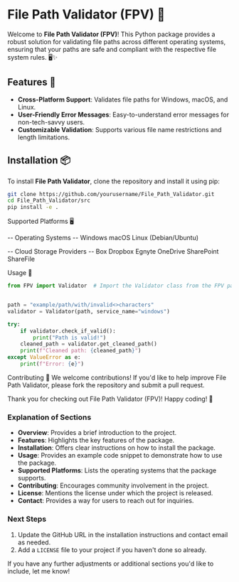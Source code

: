 # File Path Validator (FPV) 🚀

Welcome to **File Path Validator (FPV)**! This Python package provides a robust solution for validating file paths across different operating systems, ensuring that your paths are safe and compliant with the respective file system rules. 🖥️✨

## Features 🌟
- **Cross-Platform Support**: Validates file paths for Windows, macOS, and Linux.
- **User-Friendly Error Messages**: Easy-to-understand error messages for non-tech-savvy users.
- **Customizable Validation**: Supports various file name restrictions and length limitations.

## Installation 📦

To install **File Path Validator**, clone the repository and install it using pip:

```bash
git clone https://github.com/yourusername/File_Path_Validator.git
cd File_Path_Validator/src
pip install -e .
```

Supported Platforms 🖥️

-- Operating Systems --
Windows
macOS
Linux (Debian/Ubuntu)

-- Cloud Storage Providers --
Box
Dropbox
Egnyte
OneDrive
SharePoint
ShareFile

Usage 📖

```python
from FPV import Validator  # Import the Validator class from the FPV package


path = "example/path/with/invalid<>characters"
validator = Validator(path, service_name="windows")

try:
    if validator.check_if_valid():
        print("Path is valid!")
    cleaned_path = validator.get_cleaned_path()
    print(f"Cleaned path: {cleaned_path}")
except ValueError as e:
    print(f"Error: {e}")
```

Contributing 🤝
We welcome contributions! If you'd like to help improve File Path Validator, please fork the repository and submit a pull request.

Thank you for checking out File Path Validator (FPV)! Happy coding! 🎉

### Explanation of Sections
- **Overview**: Provides a brief introduction to the project.
- **Features**: Highlights the key features of the package.
- **Installation**: Offers clear instructions on how to install the package.
- **Usage**: Provides an example code snippet to demonstrate how to use the package.
- **Supported Platforms**: Lists the operating systems that the package supports.
- **Contributing**: Encourages community involvement in the project.
- **License**: Mentions the license under which the project is released.
- **Contact**: Provides a way for users to reach out for inquiries.

### Next Steps
1. Update the GitHub URL in the installation instructions and contact email as needed.
2. Add a `LICENSE` file to your project if you haven't done so already.

If you have any further adjustments or additional sections you'd like to include, let me know!
